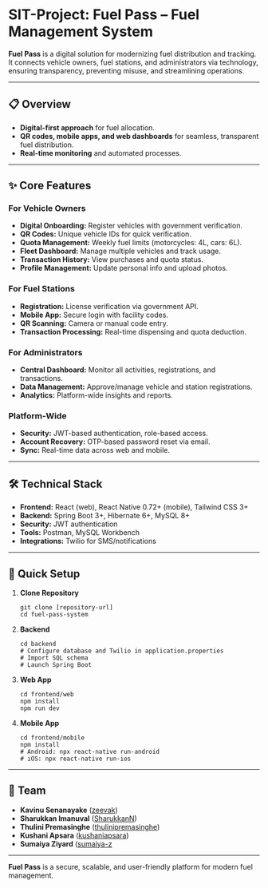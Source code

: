 # SIT-Project: Fuel Pass – Fuel Management System

**Fuel Pass** is a digital solution for modernizing fuel distribution and tracking. It connects vehicle owners, fuel stations, and administrators via technology, ensuring transparency, preventing misuse, and streamlining operations.

---

## 📋 Overview

- **Digital-first approach** for fuel allocation.
- **QR codes, mobile apps, and web dashboards** for seamless, transparent fuel distribution.
- **Real-time monitoring** and automated processes.

---

## ✨ Core Features

### For Vehicle Owners
- **Digital Onboarding:** Register vehicles with government verification.
- **QR Codes:** Unique vehicle IDs for quick verification.
- **Quota Management:** Weekly fuel limits (motorcycles: 4L, cars: 6L).
- **Fleet Dashboard:** Manage multiple vehicles and track usage.
- **Transaction History:** View purchases and quota status.
- **Profile Management:** Update personal info and upload photos.

### For Fuel Stations
- **Registration:** License verification via government API.
- **Mobile App:** Secure login with facility codes.
- **QR Scanning:** Camera or manual code entry.
- **Transaction Processing:** Real-time dispensing and quota deduction.

### For Administrators
- **Central Dashboard:** Monitor all activities, registrations, and transactions.
- **Data Management:** Approve/manage vehicle and station registrations.
- **Analytics:** Platform-wide insights and reports.

### Platform-Wide
- **Security:** JWT-based authentication, role-based access.
- **Account Recovery:** OTP-based password reset via email.
- **Sync:** Real-time data across web and mobile.

---

## 🛠 Technical Stack

- **Frontend:** React (web), React Native 0.72+ (mobile), Tailwind CSS 3+
- **Backend:** Spring Boot 3+, Hibernate 6+, MySQL 8+
- **Security:** JWT authentication
- **Tools:** Postman, MySQL Workbench
- **Integrations:** Twilio for SMS/notifications

---

## 🚀 Quick Setup

1. **Clone Repository**
   ```
   git clone [repository-url]
   cd fuel-pass-system
   ```

2. **Backend**
   ```
   cd backend
   # Configure database and Twilio in application.properties
   # Import SQL schema
   # Launch Spring Boot
   ```

3. **Web App**
   ```
   cd frontend/web
   npm install
   npm run dev
   ```

4. **Mobile App**
   ```
   cd frontend/mobile
   npm install
   # Android: npx react-native run-android
   # iOS: npx react-native run-ios
   ```

---

## 👥 Team

- **Kavinu Senanayake** ([zeevak](https://github.com/zeevak))
- **Sharukkan Imanuval** ([SharukkanN](https://github.com/SharukkanN))
- **Thulini Premasinghe** ([thulinipremasinghe](https://github.com/thulinipremasinghe))
- **Kushani Apsara** ([kushaniapsara](https://github.com/kushaniapsara))
- **Sumaiya Ziyard** ([sumaiya-z](https://github.com/sumaiya-z)

---

**Fuel Pass** is a secure, scalable, and user-friendly platform for modern fuel management.

